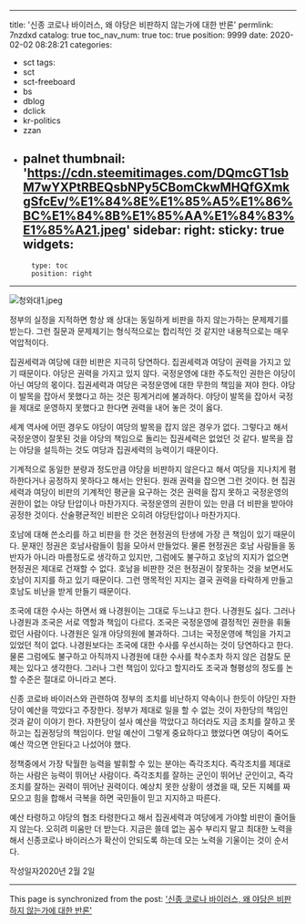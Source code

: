 
---
title: '신종 코로나 바이러스, 왜 야당은 비판하지 않는가에 대한 반론'
permlink: 7nzdxd
catalog: true
toc_nav_num: true
toc: true
position: 9999
date: 2020-02-02 08:28:21
categories:
- sct
tags:
- sct
- sct-freeboard
- bs
- dblog
- dclick
- kr-politics
- zzan
- palnet
thumbnail: 'https://cdn.steemitimages.com/DQmcGT1sbM7wYXPtRBEQsbNPy5CBomCkwMHQfGXmkgSfcEv/%E1%84%8E%E1%85%A5%E1%86%BC%E1%84%8B%E1%85%AA%E1%84%83%E1%85%A21.jpeg'
sidebar:
    right:
        sticky: true
widgets:
    -
        type: toc
        position: right
---


![청와대1.jpeg](https://cdn.steemitimages.com/DQmcGT1sbM7wYXPtRBEQsbNPy5CBomCkwMHQfGXmkgSfcEv/%E1%84%8E%E1%85%A5%E1%86%BC%E1%84%8B%E1%85%AA%E1%84%83%E1%85%A21.jpeg)

정부의 실정을 지적하면 항상 왜 상대는 동일하게 비판을 하지 않는가하는 문제제기를 받는다. 그런 질문과 문제제기는 형식적으로는 합리적인 것 같지만 내용적으로는 매우 억압적이다.

집권세력과 여당에 대한 비판은 지극히 당연하다. 집권세력과 여당이 권력을 가지고 있기 때문이다. 야당은 권력을 가지고 있지 않다. 국정운영에 대한 주도적인 권한은 야당이 아닌 여당의 몫이다. 집권세력과 여당은 국정운영에 대한 무한의 책임을 져야 한다. 야당이 발목을 잡아서 못했다고 하는 것은 핑계거리에 불과하다. 야당이 발목을 잡아서 국정을 제대로 운영하지 못했다고 한다면 권력을 내어 놓은 것이 옳다.

세계 역사에 어떤 경우도 야당이 여당의 발목을 잡지 않은 경우가 없다. 그렇다고 해서 국정운영이 잘못된 것을 야당의 책임으로 돌리는 집권세력은 없었던 것 같다. 발목을 잡는 야당을 설득하는 것도 여당과 집권세력의 능력이기 때문이다.

기계적으로 동일한 분량과 정도만큼 야당을 비판하지 않은다고 해서 여당을 지나치게 폄하한다거나 공정하지 못하다고 해서는 안된다. 원래 권력을 잡으면 그런 것이다. 현 집권세력과 여당이 비판의 기계적인 평균을 요구하는 것은 권력을 잡지 못하고 국정운영의 권한이 없는 야당 탄압이나 마찬가지다. 국정운영의 권한이 있는 만큼 더 비판을 받아야 공정한 것이다. 산술평균적인 비판은 오히려 야당탄압이나 마찬가지다.

호남에 대해 쓴소리를 하고 비판을 한 것은 현정권의 탄생에 가장 큰 책임이 있기 때문이다. 문재인 정권은 호남사람들이 힘을 모아서 만들었다. 물론 현정권은 호남 사람들을 동반자가 아니라 마름정도로 생각하고 있지만, 그럼에도 불구하고 호남의 지지가 없으면 현정권은 제대로 건재할 수 없다. 호남을 비판한 것은 현정권이 잘못하는 것을 보면서도 호남이 지지를 하고 있기 때문이다. 그런 맹목적인 지지는 결국 권력을 타락하게 만들고 호남도 비난을 받게 만들기 때문이다.

조국에 대한 수사는 하면서 왜 나경원이는 그대로 두느냐고 한다. 나경원도 싫다. 그러나 나경원과 조국은 서로 역할과 책임이 다르다. 조국은 국정운영에 결정적인 권한을 휘둘렀던 사람이다. 나경원은 일개 야당의원에 불과하다. 그녀는 국정운영에 책임을 가지고 있었던 적이 없다. 나경원보다는 조국에 대한 수사를 우선시하는 것이 당연하다고 한다. 물론 그럼에도 불구하고 아직까지 나경원에 대한 수사를 착수조차 하지 않은 검찰도 문제는 있다고 생각한다. 그러나 그런 책임이 있다고 할지라도 조국과 형평성의 정도를 논할 수준은 절대로 아니라고 본다.

신종 코로바 바이러스와 관련하여 정부의 조치를 비난하지 약속이나 한듯이 야당인 자한당이 예산을 깍았다고 주장한다. 정부가 제대로 일을 할 수 없는 것이 자한당의 책임인 것과 같이 이야기 한다. 자한당이 설사 예산을 깍았다고 하더라도 지금 조치를 잘하고 못하고는 집권정당의 책임이다. 만일 예산이 그렇게 중요하다고 했었다면 여당이 죽어도 예산 깍으면 안된다고 나섰어야 했다.

정책중에서 가장 탁월한 능력을 발휘할 수 있는 분야는 즉각조치다. 즉각조치를 제대로 하는 사람은 능력이 뛰어난 사람이다. 즉각조치를 잘하는 군인이 뛰어난 군인이고, 즉각조치를 잘하는 권력이 뛰어난 권력이다. 예상치 못한 상황이 생겼을 때, 모든 지혜를 짜모으고 힘을 합해서 극복을 하면 국민들이 믿고 지지하고 따른다.

예산 타령하고 야당의 협조 타령한다고 해서 집권세력과 여당에게 가야할 비판이 줄어들지 않는다. 오히려 미움만 더 받는다. 지금은 쓸데 없는 꼼수 부리지 말고 최대한 노력을 해서 신종코로나 바이러스가 확산이 안되도록 하는데 모는 노력을 기울이는 것이 순서다.


작성일자2020년 2월 2일

- - -

This page is synchronized from the post: ['신종 코로나 바이러스, 왜 야당은 비판하지 않는가에 대한 반론'](https://steemit.com/@oldstone/7nzdxd)
